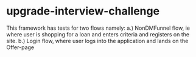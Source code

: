 # upgrade-interview-challenge
This framework has tests for two flows namely:
a.) NonDMFunnel flow, ie where user is shopping for a loan and enters criteria and registers on the site. 
b.) Login flow, where user logs into the application and lands on the Offer-page
